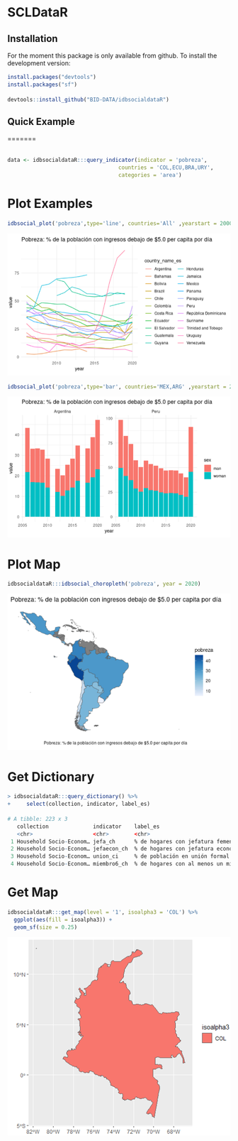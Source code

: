 
# SCLDataR


## Installation
For the moment this package is only available from github.
To install the development version:

``` r
install.packages("devtools")
install.packages("sf")

devtools::install_github("BID-DATA/idbsocialdataR") 
```

## Quick Example
=======

``` r

data <- idbsocialdataR:::query_indicator(indicator = 'pobreza',
                                   countries = 'COL,ECU,BRA,URY',
                                   categories = 'area')
```



# Plot Examples
``` r
idbsocial_plot('pobreza',type='line', countries='All' ,yearstart = 2000, yearend = 2020, categories='All')

```

![e_g](inst/img/plot_line.png)

``` r
idbsocial_plot('pobreza',type='bar', countries='MEX,ARG' ,yearstart = 2000, yearend = 2020, categories='sex')

```

![e_g](inst/img/plot_bar.png)


# Plot Map
``` r
idbsocialdataR:::idbsocial_choropleth('pobreza', year = 2020)

```

![e_g](inst/img/plot_map.png)



# Get Dictionary
```r
> idbsocialdataR:::query_dictionary() %>% 
+     select(collection, indicator, label_es)

# A tibble: 223 x 3
   collection              indicator    label_es                             
   <chr>                   <chr>        <chr>                                
 1 Household Socio-Econom… jefa_ch      % de hogares con jefatura femenina   
 2 Household Socio-Econom… jefaecon_ch  % de hogares con jefatura económica …
 3 Household Socio-Econom… union_ci     % de población en unión formal o inf…
 4 Household Socio-Econom… miembro6_ch  % de hogares con al menos un miembro…
```



# Get Map
```r
idbsocialdataR:::get_map(level = '1', isoalpha3 = 'COL') %>% 
  ggplot(aes(fill = isoalpha3)) +
  geom_sf(size = 0.25)
```

![e_g](inst/img/query_map.png)
